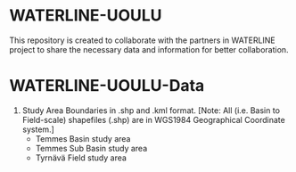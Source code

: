 # WATERLINE-UOULU
This repository is created to collaborate with the partners in WATERLINE project to share the necessary data and information for better collaboration.
# WATERLINE-UOULU-Data
1. Study Area Boundaries in .shp and .kml format.
[Note: All (i.e. Basin to Field-scale) shapefiles (.shp)  are in WGS1984 Geographical Coordinate system.]
    - Temmes Basin study area
    - Temmes Sub Basin study area
    - Tyrnävä Field study area

